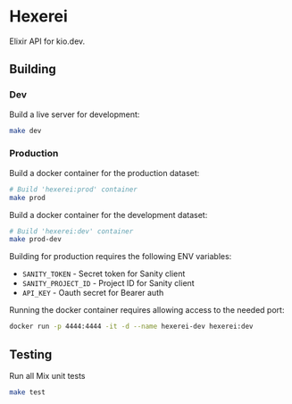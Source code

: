 # Hexerei

Elixir API for kio.dev.

## Building
### Dev
Build a live server for development:
```bash
make dev
```

### Production
Build a docker container for the production dataset:
```bash
# Build 'hexerei:prod' container
make prod
```

Build a docker container for the development dataset:
```bash
# Build 'hexerei:dev' container
make prod-dev
```

Building for production requires the following ENV variables:
- `SANITY_TOKEN` - Secret token for Sanity client
- `SANITY_PROJECT_ID` - Project ID for Sanity client
- `API_KEY` - Oauth secret for Bearer auth

Running the docker container requires allowing access to the needed port:
```bash
docker run -p 4444:4444 -it -d --name hexerei-dev hexerei:dev 
```

## Testing
Run all Mix unit tests
```bash
make test
```
